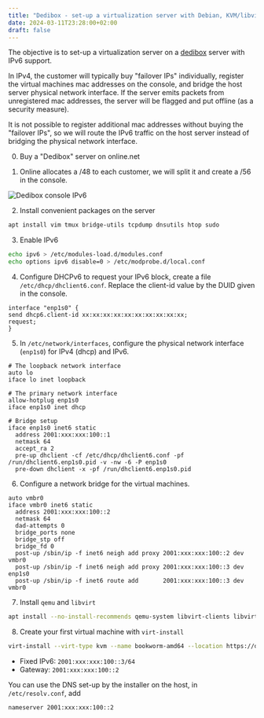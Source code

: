 ```yaml
---
title: "Dedibox - set-up a virtualization server with Debian, KVM/libvirt and IPv6"
date: 2024-03-11T23:28:00+02:00
draft: false
---
```


The objective is to set-up a virtualization server on a [dedibox](https://www.scaleway.com/en/dedibox/) server with IPv6 support.

In IPv4, the customer will typically buy "failover IPs" individually, register the virtual machines mac addresses on the console, and bridge the host server physical network interface.
If the server emits packets from unregistered mac addresses, the server will be flagged and put offline (as a security measure).

It is not possible to register additional mac addresses without buying the "failover IPs", so we will route the IPv6 traffic on the host server instead of bridging the physical network interface.

0. Buy a "Dedibox" server on online.net

1. Online allocates a /48 to each customer, we will split it and create a /56 in the console.

![Dedibox console IPv6](dedibox_network_config.png)

2. Install convenient packages on the server

```bash
apt install vim tmux bridge-utils tcpdump dnsutils htop sudo
```

3. Enable IPv6

```bash
echo ipv6 > /etc/modules-load.d/modules.conf
echo options ipv6 disable=0 > /etc/modprobe.d/local.conf
```

4. Configure DHCPv6 to request your IPv6 block, create a file `/etc/dhcp/dhclient6.conf`. Replace the client-id value by the DUID given in the console.

```
interface "enp1s0" {
send dhcp6.client-id xx:xx:xx:xx:xx:xx:xx:xx:xx:xx;
request;
}
```

5. In `/etc/network/interfaces`, configure the physical network interface (`enp1s0`) for IPv4 (dhcp) and IPv6.

```
# The loopback network interface
auto lo
iface lo inet loopback

# The primary network interface
allow-hotplug enp1s0
iface enp1s0 inet dhcp

# Bridge setup
iface enp1s0 inet6 static
  address 2001:xxx:xxx:100::1
  netmask 64
  accept_ra 2
  pre-up dhclient -cf /etc/dhcp/dhclient6.conf -pf /run/dhclient6.enp1s0.pid -v -nw -6 -P enp1s0
  pre-down dhclient -x -pf /run/dhclient6.enp1s0.pid
```

6. Configure a network bridge for the virtual machines.

```
auto vmbr0
iface vmbr0 inet6 static
  address 2001:xxx:xxx:100::2
  netmask 64
  dad-attempts 0
  bridge_ports none
  bridge_stp off
  bridge_fd 0
  post-up /sbin/ip -f inet6 neigh add proxy 2001:xxx:xxx:100::2 dev vmbr0
  post-up /sbin/ip -f inet6 neigh add proxy 2001:xxx:xxx:100::3 dev enp1s0
  post-up /sbin/ip -f inet6 route add       2001:xxx:xxx:100::3 dev vmbr0
```

7. Install `qemu` and `libvirt`

```bash
apt install --no-install-recommends qemu-system libvirt-clients libvirt-daemon-system virtinst qemu-utils
```


8. Create your first virtual machine with `virt-install`

```bash
virt-install --virt-type kvm --name bookworm-amd64 --location https://deb.debian.org/debian/dists/bookworm/main/installer-amd64/ --os-variant debian11 --disk size=10 --memory 512 --graphics none --console pty,target_type=serial --extra-args "console=ttyS0" --bridge vmbr0
```

* Fixed IPv6: `2001:xxx:xxx:100::3/64`
* Gateway: `2001:xxx:xxx:100::2`

You can use the DNS set-up by the installer on the host, in `/etc/resolv.conf`, add

```
nameserver 2001:xxx:xxx:100::2
```
